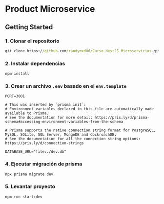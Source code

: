 # Product Microservice

## Getting Started

### 1. Clonar el repositorio

```cmd
git clone https://github.com/randymxd06/Curso_NestJS_Microservicios.git
```

### 2. Instalar dependencias

```cmd
npm install
```

### 3. Crear un archivo `.env` basado en el `env.template`

```.env
PORT=3001

# This was inserted by `prisma init`:
# Environment variables declared in this file are automatically made available to Prisma.
# See the documentation for more detail: https://pris.ly/d/prisma-schema#accessing-environment-variables-from-the-schema

# Prisma supports the native connection string format for PostgreSQL, MySQL, SQLite, SQL Server, MongoDB and CockroachDB.
# See the documentation for all the connection string options: https://pris.ly/d/connection-strings

DATABASE_URL="file:./dev.db"
```

### 4. Ejecutar migración de prisma

```cmd
npx prisma migrate dev
```

### 5. Levantar proyecto

```cmd
npm run start:dev
```
